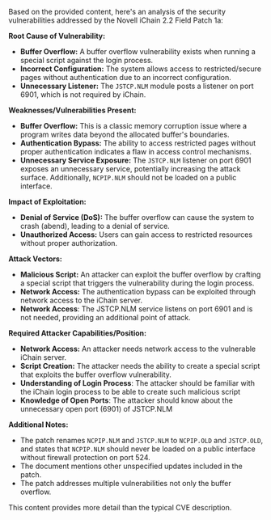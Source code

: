 Based on the provided content, here's an analysis of the security vulnerabilities addressed by the Novell iChain 2.2 Field Patch 1a:

**Root Cause of Vulnerability:**

*   **Buffer Overflow:** A buffer overflow vulnerability exists when running a special script against the login process.
*   **Incorrect Configuration:** The system allows access to restricted/secure pages without authentication due to an incorrect configuration.
*   **Unnecessary Listener:** The `JSTCP.NLM` module posts a listener on port 6901, which is not required by iChain.

**Weaknesses/Vulnerabilities Present:**

*   **Buffer Overflow:** This is a classic memory corruption issue where a program writes data beyond the allocated buffer's boundaries.
*   **Authentication Bypass:** The ability to access restricted pages without proper authentication indicates a flaw in access control mechanisms.
*   **Unnecessary Service Exposure:** The `JSTCP.NLM` listener on port 6901 exposes an unnecessary service, potentially increasing the attack surface. Additionally, `NCPIP.NLM` should not be loaded on a public interface.

**Impact of Exploitation:**

*   **Denial of Service (DoS):** The buffer overflow can cause the system to crash (abend), leading to a denial of service.
*   **Unauthorized Access:** Users can gain access to restricted resources without proper authorization.

**Attack Vectors:**

*   **Malicious Script:** An attacker can exploit the buffer overflow by crafting a special script that triggers the vulnerability during the login process.
*   **Network Access:** The authentication bypass can be exploited through network access to the iChain server.
*   **Network Access**: The JSTCP.NLM service listens on port 6901 and is not needed, providing an additional point of attack.

**Required Attacker Capabilities/Position:**

*   **Network Access:** An attacker needs network access to the vulnerable iChain server.
*   **Script Creation:** The attacker needs the ability to create a special script that exploits the buffer overflow vulnerability.
*   **Understanding of Login Process**: The attacker should be familiar with the iChain login process to be able to create such malicious script
*   **Knowledge of Open Ports**: The attacker should know about the unnecessary open port (6901) of JSTCP.NLM

**Additional Notes:**

*   The patch renames `NCPIP.NLM` and `JSTCP.NLM` to `NCPIP.OLD` and `JSTCP.OLD`, and states that `NCPIP.NLM` should never be loaded on a public interface without firewall protection on port 524.
*   The document mentions other unspecified updates included in the patch.
*   The patch addresses multiple vulnerabilities not only the buffer overflow.

This content provides more detail than the typical CVE description.